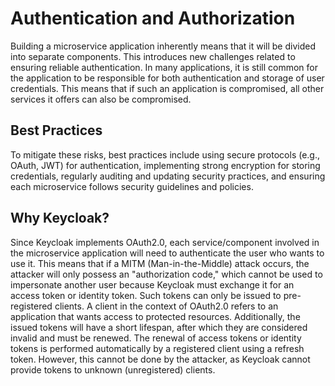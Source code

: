 # Authentication and Authorization

Building a microservice application inherently means that it will be divided into separate components.
This introduces new challenges related to ensuring reliable authentication. 
In many applications, it is still common for the application to be responsible for both authentication and storage of user credentials. 
This means that if such an application is compromised, all other services it offers can also be compromised.

## Best Practices

To mitigate these risks, best practices include using secure protocols (e.g., OAuth, JWT) for authentication, implementing strong encryption for storing credentials, regularly auditing and updating security practices, and ensuring each microservice follows security guidelines and policies.

## Why Keycloak?

Since Keycloak implements OAuth2.0, each service/component involved in the microservice application will need to authenticate the user who wants to use it. 
This means that if a MITM (Man-in-the-Middle) attack occurs, the attacker will only possess an "authorization code," which cannot be used to impersonate another user because Keycloak must exchange it 
for an access token or identity token. Such tokens can only be issued to pre-registered clients. A client in the context of OAuth2.0 refers to an application that wants access to protected resources. 
Additionally, the issued tokens will have a short lifespan, after which they are considered invalid and must be renewed. The renewal of access tokens or identity tokens is performed automatically by a registered 
client using a refresh token. However, this cannot be done by the attacker, as Keycloak cannot provide tokens to unknown (unregistered) clients.
